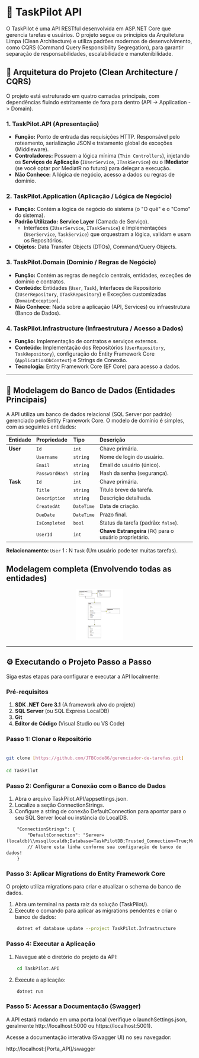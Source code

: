 # 🚀 TaskPilot API

O TaskPilot é uma API RESTful desenvolvida em ASP.NET Core que gerencia tarefas e usuários. O projeto segue os princípios da Arquitetura Limpa (Clean Architecture) e utiliza padrões modernos de desenvolvimento, como CQRS (Command Query Responsibility Segregation), para garantir separação de responsabilidades, escalabilidade e manutenibilidade.

## 📐 Arquitetura do Projeto (Clean Architecture / CQRS)

O projeto está estruturado em quatro camadas principais, com dependências fluindo estritamente de fora para dentro (API -> Application -> Domain).

### 1. TaskPilot.API (Apresentação)
- **Função:** Ponto de entrada das requisições HTTP. Responsável pelo roteamento, serialização JSON e tratamento global de exceções (Middleware).
- **Controladores:** Possuem a lógica mínima (`Thin Controllers`), injetando os **Serviços de Aplicação** (`IUserService`, `ITaskService`) ou o **IMediator** (se você optar por MediatR no futuro) para delegar a execução.
- **Não Conhece:** A lógica de negócio, acesso a dados ou regras de domínio.

### 2. TaskPilot.Application (Aplicação / Lógica de Negócio)
- **Função:** Contém a lógica de negócio do sistema (o "O quê" e o "Como" do sistema).
- **Padrão Utilizado:** **Service Layer** (Camada de Serviço).
    - Interfaces (`IUserService`, `ITaskService`) e Implementações (`UserService`, `TaskService`) que orquestram a lógica, validam e usam os Repositórios.
- **Objetos:** Data Transfer Objects (DTOs), Command/Query Objects.

### 3. TaskPilot.Domain (Domínio / Regras de Negócio)
- **Função:** Contém as regras de negócio centrais, entidades, exceções de domínio e contratos.
- **Conteúdo:** Entidades (`User`, `Task`), Interfaces de Repositório (`IUserRepository`, `ITaskRepository`) e Exceções customizadas (`DomainException`).
- **Não Conhece:** Nada sobre a aplicação (API, Services) ou infraestrutura (Banco de Dados).

### 4. TaskPilot.Infrastructure (Infraestrutura / Acesso a Dados)
- **Função:** Implementação de contratos e serviços externos.
- **Conteúdo:** Implementação dos Repositórios (`UserRepository`, `TaskRepository`), configuração do Entity Framework Core (`ApplicationDbContext`) e Strings de Conexão.
- **Tecnologia:** Entity Framework Core (EF Core) para acesso a dados.

---

## 💾 Modelagem do Banco de Dados (Entidades Principais)

A API utiliza um banco de dados relacional (SQL Server por padrão) gerenciado pelo Entity Framework Core. O modelo de domínio é simples, com as seguintes entidades:

| Entidade | Propriedade | Tipo | Descrição |
| :--- | :--- | :--- | :--- |
| **User** | `Id` | `int` | Chave primária. |
| | `Username` | `string` | Nome de login do usuário. |
| | `Email` | `string` | Email do usuário (único). |
| | `PasswordHash` | `string` | Hash da senha (segurança). |
| **Task** | `Id` | `int` | Chave primária. |
| | `Title` | `string` | Título breve da tarefa. |
| | `Description` | `string` | Descrição detalhada. |
| | `CreatedAt` | `DateTime` | Data de criação. |
| | `DueDate` | `DateTime` | Prazo final. |
| | `IsCompleted` | `bool` | Status da tarefa (padrão: `false`). |
| | `UserId` | `int` | **Chave Estrangeira** (`FK`) para o usuário proprietário. |

**Relacionamento:** `User` 1 : N `Task` (Um usuário pode ter muitas tarefas).

## Modelagem completa (Envolvendo todas as entidades)

<p align="center">
  <img src="./image/MER.png" width="128" alt="Modelo entidade relacionamento">
</p>

---

## ⚙️ Executando o Projeto Passo a Passo

Siga estas etapas para configurar e executar a API localmente:

### Pré-requisitos

1.  **SDK .NET Core 3.1** (A framework alvo do projeto)
2.  **SQL Server** (ou SQL Express LocalDB)
3.  **Git**
4.  **Editor de Código** (Visual Studio ou VS Code)

### Passo 1: Clonar o Repositório

```bash

git clone [https://github.com/JTBCode86/gerenciador-de-tarefas.git]

cd TaskPilot

```

### Passo 2: Configurar a Conexão com o Banco de Dados

1. Abra o arquivo TaskPilot.API/appsettings.json.
2. Localize a seção ConnectionStrings.
3. Configure a string de conexão DefaultConnection para apontar para o seu SQL Server local ou instância do LocalDB.

``` Jason
    "ConnectionStrings": {
        "DefaultConnection": "Server=(localdb)\\mssqllocaldb;Database=TaskPilotDB;Trusted_Connection=True;MultipleActiveResultSets=true"
        // Altere esta linha conforme sua configuração de banco de dados!
    }
```

### Passo 3: Aplicar Migrations do Entity Framework Core

O projeto utiliza migrations para criar e atualizar o schema do banco de dados.

1. Abra um terminal na pasta raiz da solução (TaskPilot/).
2. Execute o comando para aplicar as migrations pendentes e criar o banco de dados:

```bash
    dotnet ef database update --project TaskPilot.Infrastructure
```

### Passo 4: Executar a Aplicação

1. Navegue até o diretório do projeto da API:

```bash
    cd TaskPilot.API
```

2. Execute a aplicação:

```bash
    dotnet run
```

### Passo 5: Acessar a Documentação (Swagger)

A API estará rodando em uma porta local (verifique o launchSettings.json, geralmente http://localhost:5000 ou https://localhost:5001).

Acesse a documentação interativa (Swagger UI) no seu navegador:

http://localhost:[Porta_API]/swagger